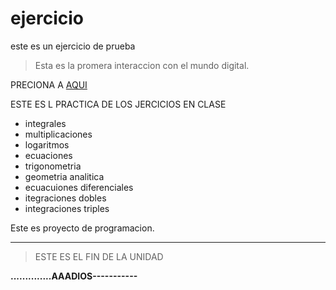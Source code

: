 # ejercicio
este es un ejercicio de prueba
>Esta es la promera interaccion con el mundo digital.

PRECIONA A [AQUI](https://www.hola.com/ "aqui")

ESTE ES L PRACTICA DE LOS JERCICIOS EN CLASE 
- integrales
- multiplicaciones
- logaritmos
- ecuaciones
- trigonometria
- geometria analitica
- ecuacuiones diferenciales
- itegraciones dobles 
- integraciones triples 

Este es proyecto de programacion.



------------

> ESTE ES EL FIN DE LA UNIDAD 

**..............AAADIOS-----------**